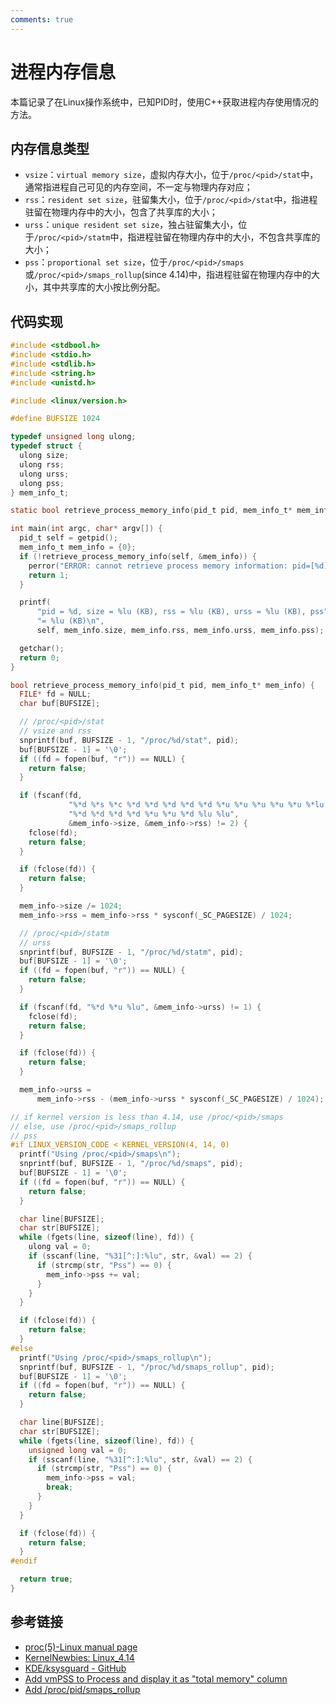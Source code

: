 ```yaml
---
comments: true
---
```


# 进程内存信息

本篇记录了在Linux操作系统中，已知PID时，使用C++获取进程内存使用情况的方法。

## 内存信息类型

+ `vsize`：`virtual memory size`，虚拟内存大小，位于`/proc/<pid>/stat`中，通常指进程自己可见的内存空间，不一定与物理内存对应；
+ `rss`：`resident set size`，驻留集大小，位于`/proc/<pid>/stat`中，指进程驻留在物理内存中的大小，包含了共享库的大小；
+ `urss`：`unique resident set size`，独占驻留集大小，位于`/proc/<pid>/statm`中，指进程驻留在物理内存中的大小，不包含共享库的大小；
+ `pss`：`proportional set size`，位于`/proc/<pid>/smaps`或`/proc/<pid>/smaps_rollup`(since 4.14)中，指进程驻留在物理内存中的大小，其中共享库的大小按比例分配。

## 代码实现

```c
#include <stdbool.h>
#include <stdio.h>
#include <stdlib.h>
#include <string.h>
#include <unistd.h>

#include <linux/version.h>

#define BUFSIZE 1024

typedef unsigned long ulong;
typedef struct {
  ulong size;
  ulong rss;
  ulong urss;
  ulong pss;
} mem_info_t;

static bool retrieve_process_memory_info(pid_t pid, mem_info_t* mem_info);

int main(int argc, char* argv[]) {
  pid_t self = getpid();
  mem_info_t mem_info = {0};
  if (!retrieve_process_memory_info(self, &mem_info)) {
    perror("ERROR: cannot retrieve process memory information: pid=[%d]\n", self);
    return 1;
  }

  printf(
      "pid = %d, size = %lu (KB), rss = %lu (KB), urss = %lu (KB), pss"
      "= %lu (KB)\n",
      self, mem_info.size, mem_info.rss, mem_info.urss, mem_info.pss);

  getchar();
  return 0;
}

bool retrieve_process_memory_info(pid_t pid, mem_info_t* mem_info) {
  FILE* fd = NULL;
  char buf[BUFSIZE];

  // /proc/<pid>/stat
  // vsize and rss
  snprintf(buf, BUFSIZE - 1, "/proc/%d/stat", pid);
  buf[BUFSIZE - 1] = '\0';
  if ((fd = fopen(buf, "r")) == NULL) {
    return false;
  }

  if (fscanf(fd,
             "%*d %*s %*c %*d %*d %*d %*d %*d %*u %*u %*u %*u %*u %*lu %*lu"
             "%*d %*d %*d %*d %*u %*u %*d %lu %lu",
             &mem_info->size, &mem_info->rss) != 2) {
    fclose(fd);
    return false;
  }

  if (fclose(fd)) {
    return false;
  }

  mem_info->size /= 1024;
  mem_info->rss = mem_info->rss * sysconf(_SC_PAGESIZE) / 1024;

  // /proc/<pid>/statm
  // urss
  snprintf(buf, BUFSIZE - 1, "/proc/%d/statm", pid);
  buf[BUFSIZE - 1] = '\0';
  if ((fd = fopen(buf, "r")) == NULL) {
    return false;
  }

  if (fscanf(fd, "%*d %*u %lu", &mem_info->urss) != 1) {
    fclose(fd);
    return false;
  }

  if (fclose(fd)) {
    return false;
  }

  mem_info->urss =
      mem_info->rss - (mem_info->urss * sysconf(_SC_PAGESIZE) / 1024);

// if kernel version is less than 4.14, use /proc/<pid>/smaps
// else, use /proc/<pid>/smaps_rollup
// pss
#if LINUX_VERSION_CODE < KERNEL_VERSION(4, 14, 0)
  printf("Using /proc/<pid>/smaps\n");
  snprintf(buf, BUFSIZE - 1, "/proc/%d/smaps", pid);
  buf[BUFSIZE - 1] = '\0';
  if ((fd = fopen(buf, "r")) == NULL) {
    return false;
  }

  char line[BUFSIZE];
  char str[BUFSIZE];
  while (fgets(line, sizeof(line), fd)) {
    ulong val = 0;
    if (sscanf(line, "%31[^:]:%lu", str, &val) == 2) {
      if (strcmp(str, "Pss") == 0) {
        mem_info->pss += val;
      }
    }
  }

  if (fclose(fd)) {
    return false;
  }
#else
  printf("Using /proc/<pid>/smaps_rollup\n");
  snprintf(buf, BUFSIZE - 1, "/proc/%d/smaps_rollup", pid);
  buf[BUFSIZE - 1] = '\0';
  if ((fd = fopen(buf, "r")) == NULL) {
    return false;
  }

  char line[BUFSIZE];
  char str[BUFSIZE];
  while (fgets(line, sizeof(line), fd)) {
    unsigned long val = 0;
    if (sscanf(line, "%31[^:]:%lu", str, &val) == 2) {
      if (strcmp(str, "Pss") == 0) {
        mem_info->pss = val;
        break;
      }
    }
  }

  if (fclose(fd)) {
    return false;
  }
#endif

  return true;
}
```

## 参考链接

+ [proc(5)-Linux manual page](https://man7.org/linux/man-pages/man5/proc.5.html)
+ [KernelNewbies: Linux_4.14](https://kernelnewbies.org/Linux_4.14)
+ [KDE/ksysguard - GitHub](https://github.com/KDE/ksysguard/blob/master/ksysguardd/Linux/ProcessList.c)
+ [Add vmPSS to Process and display it as "total memory" column](https://phabricator.kde.org/D23382)
+ [Add /proc/pid/smaps_rollup](https://patchwork.kernel.org/project/linux-fsdevel/patch/20170810001557.147285-1-dancol@google.com/#20801969)
